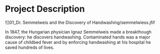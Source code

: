 # Project Description

![]01_Dr. Semmelweis and the Discovery of Handwashing/semmelwiess.jfif

In 1847, the Hungarian physician Ignaz Semmelweis made a breakthough discovery: he discovers handwashing. Contaminated hands was a major cause of childbed fever and by enforcing handwashing at his hospital he saved hundreds of lives.
